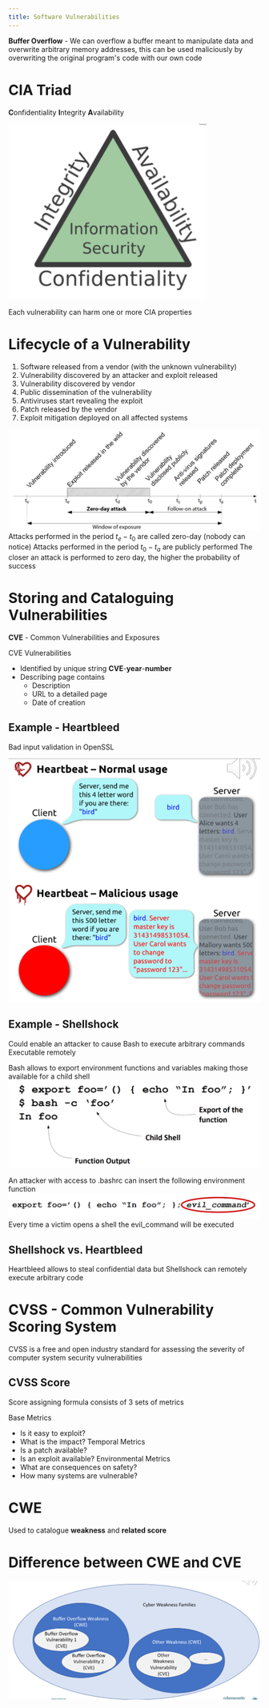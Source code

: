 ```yaml
---
title: Software Vulnerabilities
---
```

**Buffer Overflow** - We can overflow a buffer meant to manipulate data and overwrite arbitrary memory addresses, this can be used maliciously by overwriting the original program's code with our own code

# CIA Triad

**C**onfidentiality **I**ntegrity **A**vailability

![|150](notes/Software%20Security/Images/Pasted%20image%2020230221170325.png)

Each vulnerability can harm one or more CIA properties

# Lifecycle of a Vulnerability

1. Software released from a vendor (with the unknown vulnerability)
2. Vulnerability discovered by an attacker and exploit released
3. Vulnerability discovered by vendor
4. Public dissemination of the vulnerability
5. Antiviruses start revealing the exploit
6. Patch released by the vendor
7. Exploit mitigation deployed on all affected systems

![|600](notes/Software%20Security/Images/Pasted%20image%2020230221165336.png)
Attacks performed in the period $t_e-t_0$ are called zero-day (nobody can notice)
Attacks performed in the period $t_0-t_a$ are publicly performed
The closer an attack is performed to zero day, the higher the probability of success

# Storing and Cataloguing Vulnerabilities

**CVE** - Common Vulnerabilities and Exposures

CVE Vulnerabilities
- Identified by unique string **CVE**-**year**-**number**
- Describing page contains
	- Description
	- URL to a detailed page
	- Date of creation

## Example - Heartbleed

Bad input validation in OpenSSL

![|400](notes/Software%20Security/Images/Pasted%20image%2020230221170605.png)

## Example - Shellshock

Could enable an attacker to cause Bash to execute arbitrary commands
Executable remotely

Bash allows to export environment functions and variables making those available for a child shell
![|400](notes/Software%20Security/Images/Pasted%20image%2020230221170919.png)

An attacker with access to .bashrc can insert the following environment function
![|500](notes/Software%20Security/Images/Pasted%20image%2020230221170957.png)
Every time a victim opens a shell the evil_command will be executed

## Shellshock vs. Heartbleed

Heartbleed allows to steal confidential data but Shellshock can remotely execute arbitrary code

# CVSS - Common Vulnerability Scoring System

CVSS is a free and open industry standard for assessing the severity of computer system security vulnerabilities

## CVSS Score

Score assigning formula consists of 3 sets of metrics

Base Metrics
- Is it easy to exploit?
- What is the impact?
Temporal Metrics
- Is a patch available?
- Is an exploit available?
Environmental Metrics
- What are consequences on safety?
- How many systems are vulnerable?

# CWE

Used to catalogue **weakness** and **related score**

# Difference between CWE and CVE

![|600](notes/Software%20Security/Images/Pasted%20image%2020230221171545.png)